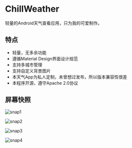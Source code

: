 # ChillWeather
轻量的Android天气查看应用，只为我的可爱制作。

## 特点
- 轻量，无多余功能
- 遵循Material Design界面设计规范
- 支持多城市管理
- 支持自定义背景图片
- 本天气App为私人定制，未曾想过发布，所以版本兼容性很差
- 本程序开源，遵守Apache 2.0协议

## 屏幕快照
![snap1](https://github.com/zhaobozhen/chillweather/raw/master/sampledata/Screenshot_1.png)

![snap2](https://github.com/zhaobozhen/chillweather/raw/master/sampledata/Screenshot_2.png)

![snap3](https://github.com/zhaobozhen/chillweather/raw/master/sampledata/Screenshot_3.png)

![snap4](https://github.com/zhaobozhen/chillweather/raw/master/sampledata/Screenshot_4.png)
